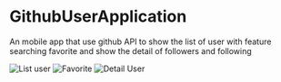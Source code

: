 # GithubUserApplication

An mobile app that use github API to show the list of user with feature searching favorite and show the detail of followers and following

![List user](https://github.com/Dafa15/GithubUserApplication/assets/70470232/e9db7273-b3f7-4f1b-a985-c80747dd1a7c)
![Favorite](https://github.com/Dafa15/GithubUserApplication/assets/70470232/33fa160b-4910-4392-abdf-725b93512bb6)
![Detail User](https://github.com/Dafa15/GithubUserApplication/assets/70470232/b2212bca-34db-428f-9b61-0cd8b8ca9013)
